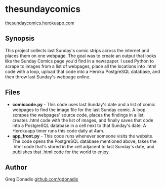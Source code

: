 <h1> thesundaycomics </h1>
<a href="http://thesundaycomics.herokuapp.com">thesundaycomics.herokuapp.com</a>

<h2>Synopsis</h2>
This project collects last Sunday's comic strips across the internet and places them on one webpage. The goal was to create an output that looks like the Sunday Comics page you'd find in a newspaper. I used Python to scrape to images from a list of webpages, place all the locations into .html code with a loop, upload that code into a Heroku PostgreSQL database, and then throw last Sunday's webpage online.

<h2>Files</h2>
<ul>
<li> <b>comiccode.py</b> - This code uses last Sunday's date and a list of comic webpages to find the image file for the last Sunday comic. A loop scrapes the webpages' source code, places the findings in a list, creates .html code with the list of images, and finally saves that code into a PostgreSQL database in a cell next to that Sunday's date. A Herokuapp timer runs this code daily at 4am. </li>

<li> <b>app_front.py</b> - This code runs whenever someone visits the website. The code opens the PostgreSQL database mentioned above, takes the .html code that's stored in the cell adjacent to last Sunday's date, and publishes that .html code for the world to enjoy.  </li>
</ul>

<h2>Author</h2>
Greg Donadio
<a href="https://github.com/gdonadio">github.com/gdonadio</a>
